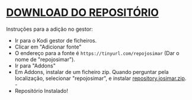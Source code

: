 # <a href="repository.josimar.zip">DOWNLOAD DO REPOSITÓRIO</a>

Instruções para a adição no gestor:


<p align="left">
  <ul>
    <li>Ir para o Kodi gestor de ficheiros.</li>
    <li>Clicar em "Adicionar fonte"</li>
    <li>O endereço para a fonte é <code>https://tinyurl.com/repojosimar</code> (Dar o nome de "repojosimar").</li>
    <li>Ir para "Addons"</li>
    <li>Em Addons, instalar de um ficheiro zip. Quando perguntar pela localização, selecionar "repojosimar", e instalar <a href="repository.josimar.zip">repository.josimar.zip</a>.</li>
    -
    <li>Repositório Instalado!</li>
    
</ul>

                                      
                                       

</p>


